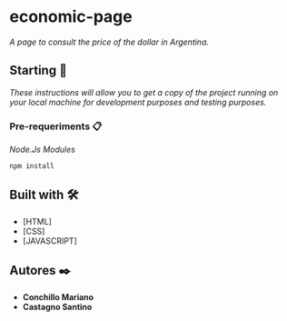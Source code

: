 # economic-page

_A page to consult the price of the dollar in Argentina._

## Starting 🚀

_These instructions will allow you to get a copy of the project running on your local machine for development purposes and testing purposes._


### Pre-requeriments 📋

_Node.Js Modules_

```
npm install
```

## Built with 🛠️

* [HTML]
* [CSS]
* [JAVASCRIPT]

## Autores ✒️

* **Conchillo Mariano** 
* **Castagno Santino** 



